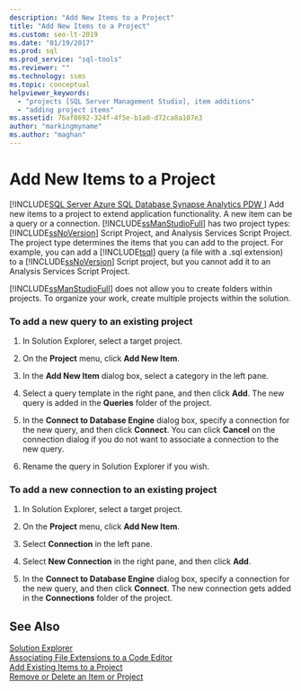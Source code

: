 ```yaml
---
description: "Add New Items to a Project"
title: "Add New Items to a Project"
ms.custom: seo-lt-2019
ms.date: "01/19/2017"
ms.prod: sql
ms.prod_service: "sql-tools"
ms.reviewer: ""
ms.technology: ssms
ms.topic: conceptual
helpviewer_keywords: 
  - "projects [SQL Server Management Studio], item additions"
  - "adding project items"
ms.assetid: 76af8692-324f-4f5e-b1a0-d72ca8a107e3
author: "markingmyname"
ms.author: "maghan"
---
```

# Add New Items to a Project
[!INCLUDE[SQL Server Azure SQL Database Synapse Analytics PDW ](../../includes/applies-to-version/sql-asdb-asdbmi-asa-pdw.md)]
Add new items to a project to extend application functionality. A new item can be a query or a connection. [!INCLUDE[ssManStudioFull](../../includes/ssmanstudiofull-md.md)] has two project types: [!INCLUDE[ssNoVersion](../../includes/ssnoversion-md.md)] Script Project, and Analysis Services Script Project. The project type determines the items that you can add to the project. For example, you can add a [!INCLUDE[tsql](../../includes/tsql-md.md)] query (a file with a .sql extension) to a [!INCLUDE[ssNoVersion](../../includes/ssnoversion-md.md)] Script project, but you cannot add it to an Analysis Services Script Project.  
  
[!INCLUDE[ssManStudioFull](../../includes/ssmanstudiofull-md.md)] does not allow you to create folders within projects. To organize your work, create multiple projects within the solution.  
  
### To add a new query to an existing project  
  
1.  In Solution Explorer, select a target project.  
  
2.  On the **Project** menu, click **Add New Item**.  
  
3.  In the **Add New Item** dialog box, select a category in the left pane.  
  
4.  Select a query template in the right pane, and then click **Add**. The new query is added in the **Queries** folder of the project.  
  
5.  In the **Connect to Database Engine** dialog box, specify a connection for the new query, and then click **Connect**. You can click **Cancel** on the connection dialog if you do not want to associate a connection to the new query.  
  
6.  Rename the query in Solution Explorer if you wish.  
  
### To add a new connection to an existing project  
  
1.  In Solution Explorer, select a target project.  
  
2.  On the **Project** menu, click **Add New Item**.  
  
3.  Select **Connection** in the left pane.  
  
4.  Select **New Connection** in the right pane, and then click **Add**.  
  
5.  In the **Connect to Database Engine** dialog box, specify a connection for the new query, and then click **Connect**. The new connection gets added in the **Connections** folder of the project.  
  
## See Also  
[Solution Explorer](../../ssms/solution/solution-explorer.md)  
[Associating File Extensions to a Code Editor](../../relational-databases/scripting/associate-file-extensions-to-a-code-editor.md)  
[Add Existing Items to a Project](../../ssms/solution/add-existing-items-to-a-project.md)  
[Remove or Delete an Item or Project](../../ssms/solution/remove-or-delete-an-item-or-project.md)  
  
